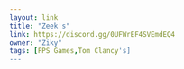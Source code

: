 ```yaml
---
layout: link
title: "Zeek's"
link: https://discord.gg/0UFWrEF4SVEmdEQ4
owner: "Ziky"
tags: [FPS Games,Tom Clancy's]
---
```

